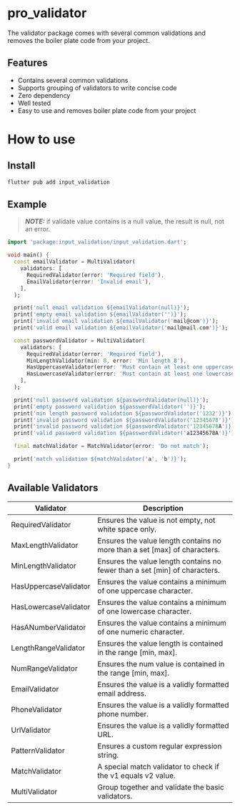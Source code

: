 # pro_validator

The validator package comes with several common validations and removes the boiler plate code from your project.

## Features

- Contains several common validations
- Supports grouping of validators to write concise code
- Zero dependency
- Well tested
- Easy to use and removes boiler plate code from your project

# How to use
## Install

```bash
flutter pub add input_validation
```

## Example

> **_NOTE:_** if validate value contains is a null value, the result is null, not an error.

``` dart
import 'package:input_validation/input_validation.dart';

void main() {
  const emailValidator = MultiValidator(
    validators: [
      RequiredValidator(error: 'Required field'),
      EmailValidator(error: 'Invalid email'),
    ],
  );

  print('null email validation ${emailValidator(null)}');
  print('empty email validation ${emailValidator('')}');
  print('invalid email validation ${emailValidator('mail@com')}');
  print('valid email validation ${emailValidator('mail@mail.com')}');

  const passwordValidator = MultiValidator(
    validators: [
      RequiredValidator(error: 'Required field'),
      MinLengthValidator(min: 8, error: 'Min length 8'),
      HasUppercaseValidator(error: 'Must contain at least one uppercase'),
      HasLowercaseValidator(error: 'Must contain at least one lowercase'),
    ],
  );

  print('null password validation ${passwordValidator(null)}');
  print('empty password validation ${passwordValidator('')}');
  print('min length password validation ${passwordValidator('1232')}');
  print('invalid password validation ${passwordValidator('12345678')}');
  print('invalid password validation ${passwordValidator('12345678A')}');
  print('valid password validation ${passwordValidator('a12345678A')}');

  final matchValidator = MatchValidator(error: 'Do not match');

  print('match validation ${matchValidator('a', 'b')}');
}

```

## Available Validators

| Validator | Description |
| - | - |
| RequiredValidator | Ensures the value is not empty, not white space only. |
| MaxLengthValidator | Ensures the value length contains no more than a set [max] of characters. |
| MinLengthValidator | Ensures the value length contains no fewer than a set [min] of characters. |
| HasUppercaseValidator | Ensures the value contains a minimum of one uppercase character. |
| HasLowercaseValidator | Ensures the value contains a minimum of one lowercase character. |
| HasANumberValidator |  Ensures the value contains a minimum of one numeric character. |
| LengthRangeValidator | Ensures the value length is contained in the range [min, max]. |
| NumRangeValidator |  Ensures the num value is contained in the range [min, max]. |
| EmailValidator | Ensures the value is a validly formatted email address. |
| PhoneValidator | Ensures the value is a validly formatted phone number. |
| UrlValidator | Ensures the value is a validly formatted URL. |
| PatternValidator | Ensures a custom regular expression string. |
| MatchValidator | A special match validator to check if the v1 equals v2 value. |
| MultiValidator | Group together and validate the basic validators. |
